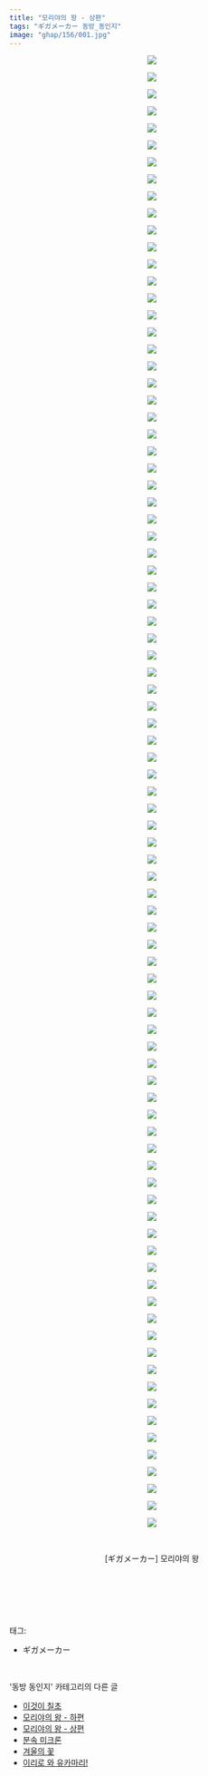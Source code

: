 ```yaml
---
title: "모리야의 왕 - 상편"
tags: "ギガメーカー 동방_동인지"
image: "ghap/156/001.jpg"
---
```

<div class="article">
<p style="text-align: center; clear: none; float: none;"><img src="{{ site.nasurl }}/ghap/156/001.jpg"/></p>
<p style="text-align: center; clear: none; float: none;"><img src="{{ site.nasurl }}/ghap/156/002.jpg"/></p>
<p style="text-align: center; clear: none; float: none;"><img src="{{ site.nasurl }}/ghap/156/003.jpg"/></p>
<p style="text-align: center; clear: none; float: none;"><img src="{{ site.nasurl }}/ghap/156/004.jpg"/></p>
<p style="text-align: center; clear: none; float: none;"><img src="{{ site.nasurl }}/ghap/156/005.jpg"/></p>
<p style="text-align: center; clear: none; float: none;"><img src="{{ site.nasurl }}/ghap/156/006.jpg"/></p>
<p style="text-align: center; clear: none; float: none;"><img src="{{ site.nasurl }}/ghap/156/007.jpg"/></p>
<p style="text-align: center; clear: none; float: none;"><img src="{{ site.nasurl }}/ghap/156/008.jpg"/></p>
<p style="text-align: center; clear: none; float: none;"><img src="{{ site.nasurl }}/ghap/156/009.jpg"/></p>
<p style="text-align: center; clear: none; float: none;"><img src="{{ site.nasurl }}/ghap/156/010.jpg"/></p>
<p style="text-align: center; clear: none; float: none;"><img src="{{ site.nasurl }}/ghap/156/011.jpg"/></p>
<p style="text-align: center; clear: none; float: none;"><img src="{{ site.nasurl }}/ghap/156/012.jpg"/></p>
<p style="text-align: center; clear: none; float: none;"><img src="{{ site.nasurl }}/ghap/156/013.jpg"/></p>
<p style="text-align: center; clear: none; float: none;"><img src="{{ site.nasurl }}/ghap/156/014.jpg"/></p>
<p style="text-align: center; clear: none; float: none;"><img src="{{ site.nasurl }}/ghap/156/015.jpg"/></p>
<p style="text-align: center; clear: none; float: none;"><img src="{{ site.nasurl }}/ghap/156/016.jpg"/></p>
<p style="text-align: center; clear: none; float: none;"><img src="{{ site.nasurl }}/ghap/156/017.jpg"/></p>
<p style="text-align: center; clear: none; float: none;"><img src="{{ site.nasurl }}/ghap/156/018.jpg"/></p>
<p style="text-align: center; clear: none; float: none;"><img src="{{ site.nasurl }}/ghap/156/019.jpg"/></p>
<p style="text-align: center; clear: none; float: none;"><img src="{{ site.nasurl }}/ghap/156/020.jpg"/></p>
<p style="text-align: center; clear: none; float: none;"><img src="{{ site.nasurl }}/ghap/156/021.jpg"/></p>
<p style="text-align: center; clear: none; float: none;"><img src="{{ site.nasurl }}/ghap/156/022.jpg"/></p>
<p style="text-align: center; clear: none; float: none;"><img src="{{ site.nasurl }}/ghap/156/023.jpg"/></p>
<p style="text-align: center; clear: none; float: none;"><img src="{{ site.nasurl }}/ghap/156/024.jpg"/></p>
<p style="text-align: center; clear: none; float: none;"><img src="{{ site.nasurl }}/ghap/156/025.jpg"/></p>
<p style="text-align: center; clear: none; float: none;"><img src="{{ site.nasurl }}/ghap/156/026.jpg"/></p>
<p style="text-align: center; clear: none; float: none;"><img src="{{ site.nasurl }}/ghap/156/027.jpg"/></p>
<p style="text-align: center; clear: none; float: none;"><img src="{{ site.nasurl }}/ghap/156/028.jpg"/></p>
<p style="text-align: center; clear: none; float: none;"><img src="{{ site.nasurl }}/ghap/156/029.jpg"/></p>
<p style="text-align: center; clear: none; float: none;"><img src="{{ site.nasurl }}/ghap/156/030.jpg"/></p>
<p style="text-align: center; clear: none; float: none;"><img src="{{ site.nasurl }}/ghap/156/031.jpg"/></p>
<p style="text-align: center; clear: none; float: none;"><img src="{{ site.nasurl }}/ghap/156/032.jpg"/></p>
<p style="text-align: center; clear: none; float: none;"><img src="{{ site.nasurl }}/ghap/156/033.jpg"/></p>
<p style="text-align: center; clear: none; float: none;"><img src="{{ site.nasurl }}/ghap/156/034.jpg"/></p>
<p style="text-align: center; clear: none; float: none;"><img src="{{ site.nasurl }}/ghap/156/035.jpg"/></p>
<p style="text-align: center; clear: none; float: none;"><img src="{{ site.nasurl }}/ghap/156/036.jpg"/></p>
<p style="text-align: center; clear: none; float: none;"><img src="{{ site.nasurl }}/ghap/156/037.jpg"/></p>
<p style="text-align: center; clear: none; float: none;"><img src="{{ site.nasurl }}/ghap/156/038.jpg"/></p>
<p style="text-align: center; clear: none; float: none;"><img src="{{ site.nasurl }}/ghap/156/039.jpg"/></p>
<p style="text-align: center; clear: none; float: none;"><img src="{{ site.nasurl }}/ghap/156/040.jpg"/></p>
<p style="text-align: center; clear: none; float: none;"><img src="{{ site.nasurl }}/ghap/156/041.jpg"/></p>
<p style="text-align: center; clear: none; float: none;"><img src="{{ site.nasurl }}/ghap/156/042.jpg"/></p>
<p style="text-align: center; clear: none; float: none;"><img src="{{ site.nasurl }}/ghap/156/043.jpg"/></p>
<p style="text-align: center; clear: none; float: none;"><img src="{{ site.nasurl }}/ghap/156/044.jpg"/></p>
<p style="text-align: center; clear: none; float: none;"><img src="{{ site.nasurl }}/ghap/156/045.jpg"/></p>
<p style="text-align: center; clear: none; float: none;"><img src="{{ site.nasurl }}/ghap/156/046.jpg"/></p>
<p style="text-align: center; clear: none; float: none;"><img src="{{ site.nasurl }}/ghap/156/047.jpg"/></p>
<p style="text-align: center; clear: none; float: none;"><img src="{{ site.nasurl }}/ghap/156/048.jpg"/></p>
<p style="text-align: center; clear: none; float: none;"><img src="{{ site.nasurl }}/ghap/156/049.jpg"/></p>
<p style="text-align: center; clear: none; float: none;"><img src="{{ site.nasurl }}/ghap/156/050.jpg"/></p>
<p style="text-align: center; clear: none; float: none;"><img src="{{ site.nasurl }}/ghap/156/051.jpg"/></p>
<p style="text-align: center; clear: none; float: none;"><img src="{{ site.nasurl }}/ghap/156/052.jpg"/></p>
<p style="text-align: center; clear: none; float: none;"><img src="{{ site.nasurl }}/ghap/156/053.jpg"/></p>
<p style="text-align: center; clear: none; float: none;"><img src="{{ site.nasurl }}/ghap/156/054.jpg"/></p>
<p style="text-align: center; clear: none; float: none;"><img src="{{ site.nasurl }}/ghap/156/055.jpg"/></p>
<p style="text-align: center; clear: none; float: none;"><img src="{{ site.nasurl }}/ghap/156/056.jpg"/></p>
<p style="text-align: center; clear: none; float: none;"><img src="{{ site.nasurl }}/ghap/156/057.jpg"/></p>
<p style="text-align: center; clear: none; float: none;"><img src="{{ site.nasurl }}/ghap/156/058.jpg"/></p>
<p style="text-align: center; clear: none; float: none;"><img src="{{ site.nasurl }}/ghap/156/059.jpg"/></p>
<p style="text-align: center; clear: none; float: none;"><img src="{{ site.nasurl }}/ghap/156/060.jpg"/></p>
<p style="text-align: center; clear: none; float: none;"><img src="{{ site.nasurl }}/ghap/156/061.jpg"/></p>
<p style="text-align: center; clear: none; float: none;"><img src="{{ site.nasurl }}/ghap/156/062.jpg"/></p>
<p style="text-align: center; clear: none; float: none;"><img src="{{ site.nasurl }}/ghap/156/063.jpg"/></p>
<p style="text-align: center; clear: none; float: none;"><img src="{{ site.nasurl }}/ghap/156/064.jpg"/></p>
<p style="text-align: center; clear: none; float: none;"><img src="{{ site.nasurl }}/ghap/156/065.jpg"/></p>
<p style="text-align: center; clear: none; float: none;"><img src="{{ site.nasurl }}/ghap/156/066.jpg"/></p>
<p style="text-align: center; clear: none; float: none;"><img src="{{ site.nasurl }}/ghap/156/067.jpg"/></p>
<p style="text-align: center; clear: none; float: none;"><img src="{{ site.nasurl }}/ghap/156/068.jpg"/></p>
<p style="text-align: center; clear: none; float: none;"><img src="{{ site.nasurl }}/ghap/156/069.jpg"/></p>
<p style="text-align: center; clear: none; float: none;"><img src="{{ site.nasurl }}/ghap/156/070.jpg"/></p>
<p style="text-align: center; clear: none; float: none;"><img src="{{ site.nasurl }}/ghap/156/071.jpg"/></p>
<p style="text-align: center; clear: none; float: none;"><img src="{{ site.nasurl }}/ghap/156/072.jpg"/></p>
<p style="text-align: center; clear: none; float: none;"><img src="{{ site.nasurl }}/ghap/156/073.jpg"/></p>
<p style="text-align: center; clear: none; float: none;"><img src="{{ site.nasurl }}/ghap/156/074.jpg"/></p>
<p style="text-align: center; clear: none; float: none;"><img src="{{ site.nasurl }}/ghap/156/075.jpg"/></p>
<p style="text-align: center; clear: none; float: none;"><img src="{{ site.nasurl }}/ghap/156/076.jpg"/></p>
<p style="text-align: center; clear: none; float: none;"><img src="{{ site.nasurl }}/ghap/156/077.jpg"/></p>
<p style="text-align: center; clear: none; float: none;"><img src="{{ site.nasurl }}/ghap/156/078.jpg"/></p>
<p style="text-align: center; clear: none; float: none;"><img src="{{ site.nasurl }}/ghap/156/079.jpg"/></p>
<p style="text-align: center; clear: none; float: none;"><img src="{{ site.nasurl }}/ghap/156/080.jpg"/></p>
<p style="text-align: center; clear: none; float: none;"><img src="{{ site.nasurl }}/ghap/156/081.jpg"/></p>
<p style="text-align: center; clear: none; float: none;"><img src="{{ site.nasurl }}/ghap/156/082.jpg"/></p>
<p style="text-align: center; clear: none; float: none;"><img src="{{ site.nasurl }}/ghap/156/083.jpg"/></p>
<p style="text-align: center; clear: none; float: none;"><img src="{{ site.nasurl }}/ghap/156/084.jpg"/></p>
<p style="text-align: center; clear: none; float: none;"><img src="{{ site.nasurl }}/ghap/156/085.jpg"/></p>
<p style="text-align: center; clear: none; float: none;"><img src="{{ site.nasurl }}/ghap/156/086.jpg"/></p>
<p style="text-align: center; clear: none; float: none;"><img src="{{ site.nasurl }}/ghap/156/087.jpg"/></p>
<p style="text-align: center; clear: none; float: none;"></p>
<p style="text-align: center; clear: none; float: none;"></p>
<p style="text-align: center; clear: none; float: none;"></p>
<p style="text-align: center; clear: none; float: none;"><br/></p>
<p style="text-align: center; clear: none; float: none;">[ギガメーカー] 모리야의 왕</p>
<p style="text-align: center; clear: none; float: none;"></p>
<p style="text-align: center; clear: none; float: none;"></p>
<p style="text-align: center; clear: none; float: none;"></p>
<p style="text-align: center; clear: none; float: none;"></p>
<p style="text-align: center; clear: none; float: none;"></p>
<p style="text-align: center; clear: none; float: none;"></p>
<p style="text-align: center; clear: none; float: none;"></p>
<p style="text-align: center; clear: none; float: none;"></p>
<p style="text-align: center; clear: none; float: none;"></p>
<p style="text-align: center; clear: none; float: none;"></p>
<p style="text-align: center; clear: none; float: none;"><br/></p>
<p><br/></p>
</div><br/>
<div class="tagTrail">
<p>태그: </p>
<ul>
<li>ギガメーカー</li>
</ul>
</div><br/>
<div class="another">
<p>'동방 동인지' 카테고리의 다른 글</p>
<ul>
<li><a href="/2016-06-18-ghap_158">이것이 칠초</a></li>
<li><a href="/2016-06-18-ghap_157">모리야의 왕 - 하편</a></li>
<li><a href="/2016-06-18-ghap_156">모리야의 왕 - 상편</a></li>
<li><a href="/2016-06-18-ghap_155">분속 미크론</a></li>
<li><a href="/2016-06-18-ghap_153">겨울의 꽃</a></li>
<li><a href="/2016-06-18-ghap_152">이리로 와 유카마리!</a></li>
</ul>
</div><br/>
<div class="cb_module cb_fluid">
<div class="cb_wrt cb_profile">
</div><!-- commentList close -->
</div><br/>
